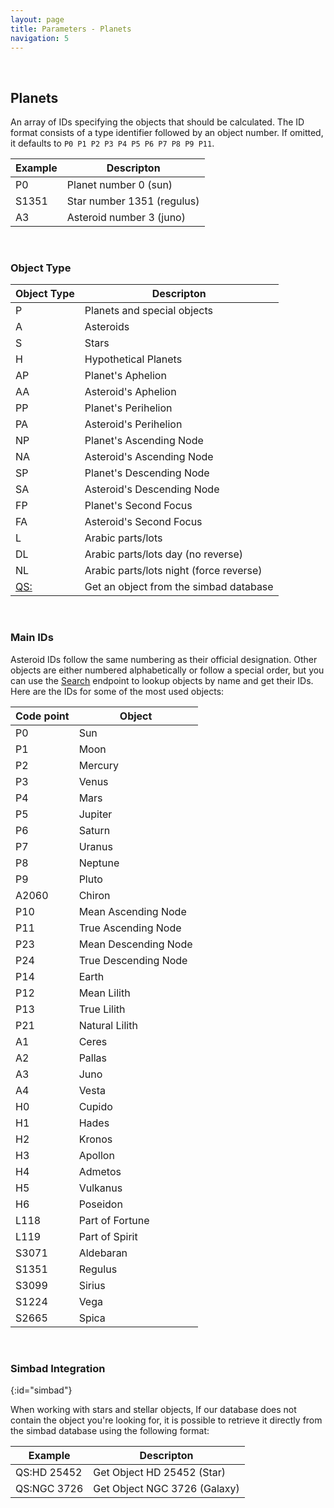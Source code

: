 ```yaml
---
layout: page
title: Parameters - Planets
navigation: 5
---
```


<style>
	.inner a {
		color: royalblue;
		font-weight: bold;
	}
	.inner code {
		font-size: 100%;
	}
	.navigation li {
		padding: 0.3vh;
	}
	.sidebar {
		min-width: 300px;
	}
	.sidebar .sidebar-main {
	    height: calc(100% - 50px);
	    overflow-y: auto;
	}
</style>

<script>
	window.onload = function(){
		if (location.hash) {
			let target = location.hash;
			document.querySelector(".content").scroll({top:document.querySelector(target).offsetTop,behavior:"smooth"})
		}
	}
</script>

<br>

## Planets

An array of IDs specifying the objects that should be calculated. The ID format consists of a type identifier followed by an object number.
If omitted, it defaults to `P0 P1 P2 P3 P4 P5 P6 P7 P8 P9 P11`.

| Example | Descripton |
|---|---|
|P0|Planet number 0 (sun)|
|S1351|Star number 1351 (regulus)|
|A3|Asteroid number 3 (juno)|

<br>

### Object Type

| Object Type | Descripton |
|---|---|
| P | Planets and special objects |
| A | Asteroids |
| S | Stars |
| H | Hypothetical Planets |
| AP | Planet's Aphelion |
| AA | Asteroid's Aphelion |
| PP | Planet's Perihelion |
| PA | Asteroid's Perihelion |
| NP | Planet's Ascending Node |
| NA | Asteroid's Ascending Node |
| SP | Planet's Descending Node |
| SA | Asteroid's Descending Node |
| FP | Planet's Second Focus |
| FA | Asteroid's Second Focus |
| L | Arabic parts/lots |
| DL | Arabic parts/lots day (no reverse) |
| NL | Arabic parts/lots night (force reverse) |
| [QS:](#simbad) | Get an object from the simbad database |

<br>

### Main IDs

Asteroid IDs follow the same numbering as their official designation. Other objects are either numbered alphabetically or follow a special order, but you can use the [Search](/astrologico/search.html) endpoint to lookup objects by name and get their IDs. Here are the IDs for some of the most used objects:

| Code point | Object |
|---|---|
| P0 | Sun |
| P1 | Moon |
| P2 | Mercury |
| P3 | Venus |
| P4 | Mars |
| P5 | Jupiter |
| P6 | Saturn |
| P7 | Uranus |
| P8 | Neptune |
| P9 | Pluto |
| A2060 | Chiron |
| P10 | Mean Ascending Node |
| P11 | True Ascending Node |
| P23 | Mean Descending Node |
| P24 | True Descending Node |
| P14 | Earth |
| P12 | Mean Lilith |
| P13 | True Lilith |
| P21 | Natural Lilith |
| A1 | Ceres |
| A2 | Pallas |
| A3 | Juno |
| A4 | Vesta |
| H0 | Cupido |
| H1 | Hades |
| H2 | Kronos |
| H3 | Apollon |
| H4 | Admetos |
| H5 | Vulkanus |
| H6 | Poseidon |
| L118 | Part of Fortune |
| L119 | Part of Spirit |
| S3071 | Aldebaran |
| S1351 | Regulus |
| S3099 | Sirius |
| S1224 | Vega |
| S2665 | Spica |

<br>

### Simbad Integration
{:id="simbad"}

When working with stars and stellar objects, If our database does not contain the object you're looking for, it is possible to retrieve it directly from the simbad database using the following format:

| Example | Descripton |
|---|---|
|QS:HD 25452| Get Object HD 25452 (Star)|
|QS:NGC 3726| Get Object NGC 3726 (Galaxy)|

<br><br><br>
